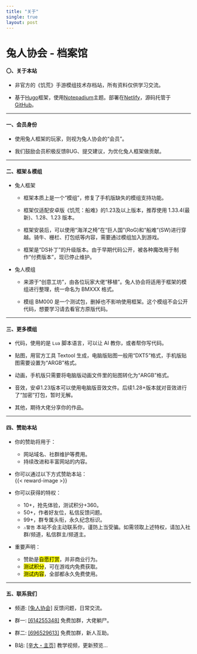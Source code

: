 ```yaml
---
title: "关于"
single: true
layout: post
---
```


<h1 class="article header">兔人协会 - 档案馆</h1>

#### 〇、关于本站

- 非官方的《饥荒》手游模组技术存档站，所有资料仅供学习交流。  
 
- 基于[Hugo](https://gohugo.io/)框架，使用[Notepadium](https://themes.gohugo.io/hugo-notepadium/)主题。部署在[Netlify](https://www.netlify.com/)，源码托管于[GitHub](https://github.com/)。  

---

#### 一、会员身份

- 使用兔人框架的玩家，则视为兔人协会的“会员”。  

- 我们鼓励会员积极反馈BUG、提交建议，为优化兔人框架做贡献。  

---

#### 二、框架＆模组

- 兔人框架  

  - 框架本质上是一个“模组”，修复了手机版缺失的模组支持功能。  
  - 框架仅适配安卓版《饥荒：船难》的1.23及以上版本，推荐使用 1.33.4(最新)、1.28、1.23 版本。  
  
  - 框架安装后，可以使用“海洋之椅”在“巨人国”(RoG)和“船难”(SW)进行穿越。骑牛、栅栏、打包纸等内容，需要通过模组加入到游戏。  
  
  - 框架是“DS补丁”的升级版本。由于早期代码公开，被各种魔改用于制作“付费版本”，现已停止维护。  

- 兔人模组

  - 来源于“创意工坊”，由各位玩家大佬“移植”。兔人协会将适用于框架的模组进行整理，统一命名为 BMXXX 格式。  
  
  - 模组 BM000 是一个测试包，删掉也不影响使用框架。这个模组不会公开代码，想要学习请去看官方原版代码。

---

#### 三、更多模组

- 代码，使用的是 `Lua` 脚本语言，可以让 AI 教你，或者帮你写代码。  

- 贴图，用官方工具 Textool 生成，电脑版贴图一般用“DXT5”格式，手机版贴图需要设置为“ARGB”格式。  

- 动画，手机版只需要将电脑版动画文件里的贴图转化为“ARGB”格式。  

- 音效，安卓1.23版本可以使用电脑版音效文件。后续1.28+版本就对音效进行了“加密”打包，暂时无解。  

- 其他，期待大佬分享你的作品。  

---

#### 四、赞助本站

- 你的赞助将用于：  
  - 网站域名、社群维护等费用。  
  - 持续改进和丰富网站的内容。  

- 你可以通过以下方式赞助本站：  
{{< reward-image >}}

- 你可以获得的特权：  

  - 10+，抢先体验，测试积分+360。
  - 50+，作者好友位，私信反馈问题。
  - 99+，群专属头衔，永久纪念标识。
  - `⚠️警告` 本站不会主动联系你，谨防上当受骗。如需领取上述特权，请加入社群/频道，私信群主/频道主。

- 重要声明：
  - 赞助是<mark>自愿打赏</mark>，并非商业行为。  
  - <mark>测试积分</mark>，可在游戏内免费获取。  
  - <mark>测试内容</mark>，全部都永久免费使用。  


---

#### 五、联系我们

- 频道: [[兔人协会]](https://qun.qq.com/qqweb/qunpro/share?inviteCode=2l2COvdUN0S) 反馈问题，日常交流。  

- 群一: [[614255348]](https://jq.qq.com/?k=5WukPKv) 免费加群，大佬躺尸。  

- 群二: [[696529613]](https://qm.qq.com/q/gHa2tzT8Pe) 免费加群，新人互助。  

- B站: [[辛大・主页]](https://b23.tv/kf3yuSv) 教学视频，更新预览...  
